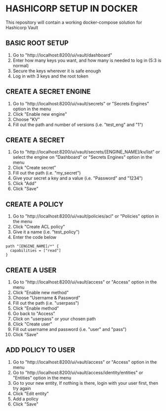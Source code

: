 # HASHICORP SETUP IN DOCKER
This repository will contain a working docker-compose solution for Hashicorp Vault

## BASIC ROOT SETUP
1. Go to "http://localhost:8200/ui/vault/dashboard"
2. Enter how many keys you want, and how many is needed to log in (5:3 is normal)
3. Secure the keys wherever it is safe enough
4. Log in with 3 keys and the root token

## CREATE A SECRET ENGINE
1. Go to "http://localhost:8200/ui/vault/secrets" or "Secrets Engines" option in the menu
2. Click "Enable new engine"
3. Choose "KV"
4. Fill out the path and number of versions (i.e. "test_eng" and "1")

## CREATE A SECRET
1. Go to "http://localhost:8200/ui/vault/secrets/[ENGINE_NAME]/kv/list" or select the engine on "Dashboard" or "Secrets Engines" option in the menu
2. Click "Create secret"
3. Fill out the path (i.e. "my_secret")
4. Give your secret a key and a value (i.e. "Password" and "1234")
5. Click "Add"
6. Click "Save"

## CREATE A POLICY
1. Go to "http://localhost:8200/ui/vault/policies/acl" or "Policies" option in the menu
2. Click "Create ACL policy"
3. Give it a name (i.e. "test_policy")
4. Enter the code below
```
path "[ENGINE_NAME]/*" {
  capabilities = ["read"]
}
```

## CREATE A USER
1. Go to "http://localhost:8200/ui/vault/access" or "Access" option in the menu
2. Click "Enable new method"
3. Choose "Username & Password"
4. Fill out the path (i.e. "userpass")
5. Click "Enable method"
6. Go back to "Access"
7. Click on "userpass" or your chosen path
8. Click "Create user"
9. Fill out username and password (i.e. "user" and "pass")
10. Click "Save"

## ADD POLICY TO USER
1. Go to "http://localhost:8200/ui/vault/access" or "Access" option in the menu
2. Go to "http://localhost:8200/ui/vault/access/identity/entities" or "Entities" option in the menu
3. Go to your new entity, If nothing is there, login with your user first, then try again
4. Click "Edit entity"
5. Add a policy
6. Click "Save"
